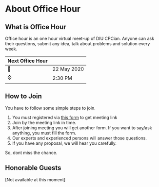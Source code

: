 # About Office Hour

## What is Office Hour

Office hour is an one hour virtual meet-up of DIU CPCian. Anyone can ask their questions, submit any idea, talk about problems and solution every week.


| Next Office Hour  |        |
|----------|---------------|
| :date:   |  22 May 2020  |
| :watch:  |  2:30 PM      |

## How to Join

You have to follow some simple steps to join.

1. You must registered via [this form](https://forms.gle/1hMo5yojACjuCnHr9) to get meeting link
2. Join by the meeting link in time.
3. After joining meeting you will get another form. If you want to say/ask anything, you must fill the form.
4. Our experts and experienced persons will answer those questions.
5. If you have any proposal, we will hear you carefully.

So, dont miss the chance.

## Honorable Guests

[Not available at this moment]
